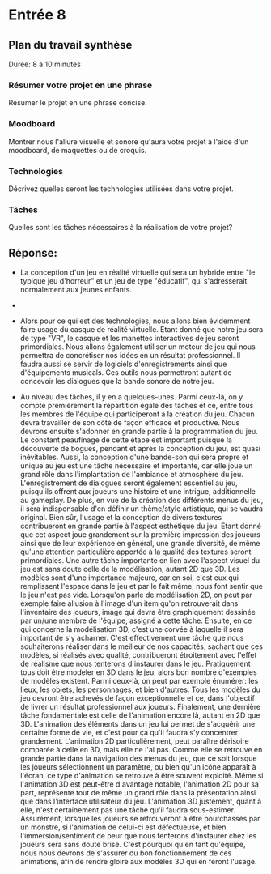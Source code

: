 # Entrée 8
## Plan du travail synthèse
Durée: 8 à 10 minutes

### Résumer votre projet en une phrase
Résumer le projet en une phrase concise.   

### Moodboard
Montrer nous l'allure visuelle et sonore qu'aura votre projet à l'aide d'un moodboard, de maquettes ou de croquis. 

### Technologies
Décrivez quelles seront les technologies utilisées dans votre projet. 

### Tâches
Quelles sont les tâches nécessaires à la réalisation de votre projet? 

## Réponse:
- La conception d'un jeu en réalité virtuelle qui sera un hybride entre "le typique jeu d'horreur" et un jeu de type "éducatif", qui s'adresserait normalement aux jeunes enfants.


-


- Alors pour ce qui est des technologies, nous allons bien évidemment faire usage du casque de réalité virtuelle. Étant donné que notre jeu sera de type "VR", le casque et les manettes interactives de jeu seront primordiales. Nous allons également utiliser un moteur de jeu qui nous permettra de concrétiser nos idées en un résultat professionnel. Il faudra aussi se servir de logiciels d'enregistrements ainsi que d'équipements musicals. Ces outils nous permettront autant de concevoir les dialogues que la bande sonore de notre jeu.


- Au niveau des tâches, il y en a quelques-unes. Parmi ceux-là, on y compte premièrement la répartition égale des tâches et ce, entre tous les membres de l'équipe qui participeront à la création du jeu. Chacun devra travailler de son côté de façon efficace et productive. Nous devrons ensuite s'adonner en grande partie à la programmation du jeu. Le constant peaufinage de cette étape est important puisque la découverte de bogues, pendant et après la conception du jeu, est quasi inévitables. Aussi, la conception d'une bande-son qui sera propre et unique au jeu est une tâche nécessaire et importante, car elle joue un grand rôle dans l'implantation de l'ambiance et atmosphère du jeu. L'enregistrement de dialogues seront également essentiel au jeu, puisqu'ils offrent aux joueurs une histoire et une intrigue, additionnelle au gameplay. De plus, en vue de la création des différents menus du jeu, il sera indispensable d'en définir un thème/style artistique, qui se vaudra original. Bien sûr, l'usage et la conception de divers textures contribueront en grande partie à l'aspect esthétique du jeu. Étant donné que cet aspect joue grandement sur la première impression des joueurs ainsi que de leur expérience en général, une grande diversité, de même qu'une attention particulière apportée à la qualité des textures seront primordiales. Une autre tâche importante en lien avec l'aspect visuel du jeu est sans doute celle de la modélisation, autant 2D que 3D. Les modèles sont d'une importance majeure, car en soi, c'est eux qui remplissent l'espace dans le jeu et par le fait même, nous font sentir que le jeu n'est pas vide. Lorsqu'on parle de modélisation 2D, on peut par exemple faire allusion à l'image d'un item qu'on retrouverait dans l'inventaire des joueurs, image qui devra être graphiquement dessinée par un/une membre de l'équipe, assigné à cette tâche. Ensuite, en ce qui concerne la modélisation 3D, c'est une corvée à laquelle il sera important de s'y acharner. C'est effectivement une tâche que nous souhaiterons réaliser dans le meilleur de nos capacités, sachant que ces modèles, si réalisés avec qualité, contribueront étroitement avec l'effet de réalisme que nous tenterons d'instaurer dans le jeu. Pratiquement tous doit être modeler en 3D dans le jeu, alors bon nombre d'exemples de modèles existent. Parmi ceux-là, on peut par exemple énumérer: les lieux, les objets, les personnages, et bien d'autres. Tous les modèles du jeu devront être achevés de façon exceptionnelle et ce, dans l'objectif de livrer un résultat professionnel aux joueurs. Finalement, une dernière tâche fondamentale est celle de l'animation encore là, autant en 2D que 3D. L'animation des éléments dans un jeu lui permet de s'acquérir une certaine forme de vie, et c'est pour ça qu'il faudra s'y concentrer grandement. L'animation 2D particulièrement, peut paraître dérisoire comparée à celle en 3D, mais elle ne l'ai pas. Comme elle se retrouve en grande partie dans la navigation des menus du jeu, que ce soit lorsque les joueurs sélectionnent un paramètre, ou bien qu'un icône apparaît à l'écran, ce type d'animation se retrouve à être souvent exploité. Même si l'animation 3D est peut-être d'avantage notable, l'animation 2D pour sa part, représente tout de même un grand rôle dans la présentation ainsi que dans l'interface utilisateur du jeu. L'animation 3D justement, quant à elle, n'est certainement pas une tâche qu'il faudra sous-estimer. Assurément, lorsque les joueurs se retrouveront à être pourchassés par un monstre, si l'animation de celui-ci est défectueuse, et bien l'immersion/sentiment de peur que nous tenterons d'instaurer chez les joueurs sera sans doute brisé. C'est pourquoi qu'en tant qu'équipe, nous nous devrons de s'assurer du bon fonctionnement de ces animations, afin de rendre gloire aux modèles 3D qui en feront l'usage.
